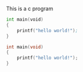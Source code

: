 This is a c program

```asm #!gcc -xc -S -o - -
int main(void)
{
	printf("hello world!");
}
```

```c
int main(void)
{
	printf("hello world!");
}
```

